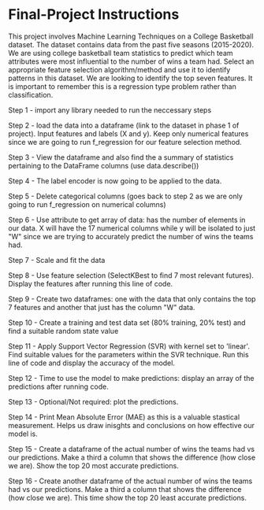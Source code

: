 # Final-Project Instructions

This project involves Machine Learning Techniques on a College Basketball dataset. The dataset contains data from the past five seasons (2015-2020). We are using college basketball team statistics to predict which team attributes were most influential to the number of wins a team had. Select an appropriate feature selection algorithm/method and use it to identify patterns in this dataset. We are looking to identify the top seven features. It is important to remember this is a regression type problem rather than classification. 

Step 1 - import any library needed to run the neccessary steps

Step 2 - load the data into a dataframe (link to the dataset in phase 1 of project). Input features and labels (X and y). Keep only numerical features since we are going to run f_regression for our feature selection method.

Step 3 - View the dataframe and also find the a summary of statistics pertaining to the DataFrame columns (use data.describe())

Step 4 - The label encoder is now going to be applied to the data.

Step 5 - Delete categorical columns (goes back to step 2 as we are only going to run f_regression on numerical columns)

Step 6 - Use attribute to get array of data: has the number of elements in our data. X will have the 17 numerical columns while y will be isolated to just "W" since we are trying to accurately predict the number of wins the teams had. 

Step 7 - Scale and fit the data

Step 8 - Use feature selection (SelectKBest to find 7 most relevant futures). Display the features after running this line of code.

Step 9 - Create two dataframes: one with the data that only contains the top 7 features and another that just has the column "W" data.

Step 10 - Create a training and test data set (80% training, 20% test) and find a suitable random state value

Step 11 - Apply Support Vector Regression (SVR) with kernel set to 'linear'. Find suitable values for the parameters within the SVR technique. Run this line of code and display the accuracy of the model.

Step 12 - Time to use the model to make predictions: display an array of the predictions after running code.

Step 13 - Optional/Not required: plot the predictions. 

Step 14 - Print Mean Absolute Error (MAE) as this is a valuable stastical measurement. Helps us draw inisghts and conclusions on how effective our model is.

Step 15 - Create a dataframe of the actual number of wins the teams had vs our predictions. Make a third a column that shows the difference (how close we are). Show the top 20 most accurate predictions.

Step 16 - Create another dataframe of the actual number of wins the teams had vs our predictions. Make a third a column that shows the difference (how close we are). This time show the top 20 least accurate predictions.
